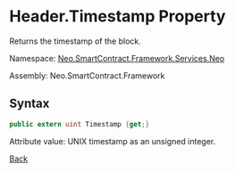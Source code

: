 # Header.Timestamp Property

Returns the timestamp of the block.

Namespace: [Neo.SmartContract.Framework.Services.Neo](../../neo.md)

Assembly: Neo.SmartContract.Framework

## Syntax

```c#
public extern uint Timestamp {get;}
```

Attribute value: UNIX timestamp as an unsigned integer.



[Back](../header.md)
